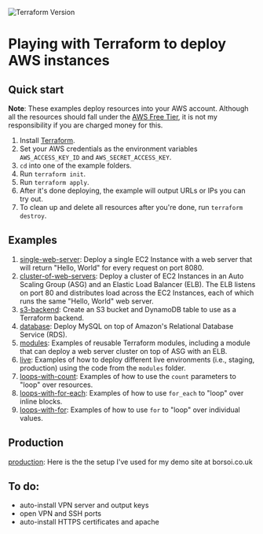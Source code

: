  ![Terraform Version](https://img.shields.io/badge/tf-%3E%3D0.12.0-blue.svg)

 #  Playing with Terraform to deploy AWS instances

 ## Quick start

 **Note**: These examples deploy resources into your AWS account. Although all the resources should fall under the
 [AWS Free Tier](https://aws.amazon.com/free/), it is not my responsibility if you are charged money for this.

 1. Install [Terraform](https://www.terraform.io/).
 1. Set your AWS credentials as the environment variables `AWS_ACCESS_KEY_ID` and `AWS_SECRET_ACCESS_KEY`.
 1. `cd` into one of the example folders.
 1. Run `terraform init`.
 1. Run `terraform apply`.
 1. After it's done deploying, the example will output URLs or IPs you can try out.
 1. To clean up and delete all resources after you're done, run `terraform destroy`.


 ## Examples


  1. [single-web-server](./single-web-server): Deploy a single EC2 Instance with a web server that will return
        "Hello, World" for every request on port 8080.
  1. [cluster-of-web-servers](./cluster-of-web-servers): Deploy a cluster of EC2 Instances in an Auto Scaling Group
        (ASG) and an Elastic Load Balancer (ELB). The ELB listens on port 80 and distributes load across the EC2
        Instances, each of which runs the same "Hello, World" web server.
  1. [s3-backend](./s3-backend): Create an S3 bucket and DynamoDB table to use as a Terraform backend.
  1. [database](./database): Deploy MySQL on top of Amazon's Relational Database Service (RDS).
  1. [modules](./modules): Examples of reusable Terraform modules, including a module that can deploy a web server
        cluster on top of ASG with an ELB.
  1. [live](./live): Examples of how to deploy different live environments (i.e., staging, production) using the code
        from the `modules` folder.
  1. [loops-with-count](./loops-with-count): Examples of how to use the `count` parameters to "loop" over resources.        
  1. [loops-with-for-each](./loops-with-for-each): Examples of how to use `for_each` to "loop" over inline blocks.        
  1. [loops-with-for](./loops-with-for): Examples of how to use `for` to "loop" over individual values.        



   ## Production

[production](./production): Here is the the setup I've used for my demo site at borsoi.co.uk


## To do:

- auto-install VPN server and output keys
- open VPN and SSH ports
- auto-install HTTPS certificates and apache
